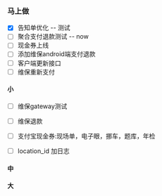 ### 马上做
- [x] 告知单优化 -- 测试
- [ ] 聚合支付退款测试  --  now
- [ ] 现金券上线
- [ ] 添加维保android端支付退款
- [ ] 客户端更新接口
- [ ] 维保重新支付

#### 小
- [ ] 维保gateway测试 
- [ ] 维保退款

- [ ] 支付宝现金券:现场单，电子眼，挪车，题库，年检
- [ ] location_id 加日志


#### 中


#### 大
